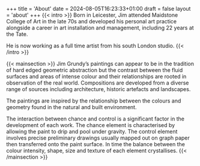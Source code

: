 +++
title = 'About'
date = 2024-08-05T16:23:33+01:00
draft = false
layout = 'about'
+++
{{< intro >}}
Born in Leicester, Jim attended Maidstone College of Art in the late 70s and developed his personal art practice alongside a career in art installation and management, including 22 years at the Tate.

He is now working as a full time artist from his south London studio.
{{< /intro >}}

{{< mainsection >}}
Jim Grundy’s paintings can appear to be in the tradition of hard edged geometric abstraction but the contrast between the fluid surfaces and areas of intense colour and their relationships are rooted in observation
of the real world. Compositions are developed from a diverse range of sources including architecture, historic artefacts and landscapes.

The paintings are inspired by the relationship between the colours and geometry found in the natural and built environment. 

The interaction between chance and control is a significant factor in the development of each work. The chance element is characterised by allowing the paint to
drip and pool under gravity. The control element involves precise preliminary drawings usually mapped out on graph paper then transferred onto the paint surface. In time the balance between the colour intensity, shape, size and texture of each element crystallises.
{{< /mainsection >}}
